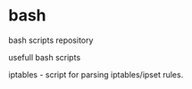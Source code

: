 # bash
bash scripts repository

usefull bash scripts 

iptables - script for parsing iptables/ipset rules.
